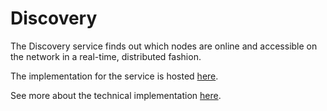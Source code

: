# Discovery

The Discovery service finds out which nodes are online and accessible on the
network in a real-time, distributed fashion.

The implementation for the service is hosted
[here](github.com/liquidinvestigations/discover).

See more about the technical implementation [here](TestingDiscovery.md).
